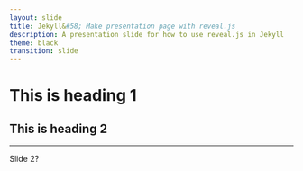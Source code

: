 ```yaml
---
layout: slide
title: Jekyll&#58; Make presentation page with reveal.js
description: A presentation slide for how to use reveal.js in Jekyll
theme: black
transition: slide
---
```


# This is heading 1

## This is heading 2

---

Slide 2?
